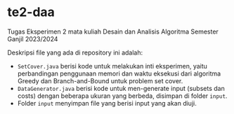 # te2-daa
Tugas Eksperimen 2 mata kuliah Desain dan Analisis Algoritma Semester Ganjil 2023/2024

Deskripsi file yang ada di repository ini adalah:
- `SetCover.java` berisi kode untuk melakukan inti eksperimen, yaitu perbandingan penggunaan memori dan waktu eksekusi dari algoritma Greedy dan Branch-and-Bound untuk problem set cover.
- `DataGenerator.java` berisi kode untuk men-generate input (subsets dan costs) dengan beberapa ukuran yang berbeda, disimpan di folder `input`.
- Folder `input` menyimpan file yang berisi input yang akan diuji.
